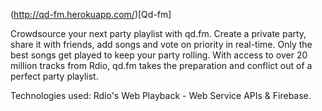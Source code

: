 (http://qd-fm.herokuapp.com/)[Qd-fm]

Crowdsource your next party playlist with qd.fm. 
Create a private party, share it with friends, add songs and vote on priority in real-time. 
Only the best songs get played to keep your party rolling. With access to over 20 million tracks from Rdio, qd.fm takes the preparation and conflict out of a perfect party playlist.

Technologies used: Rdio's Web Playback - Web Service APIs & Firebase.
